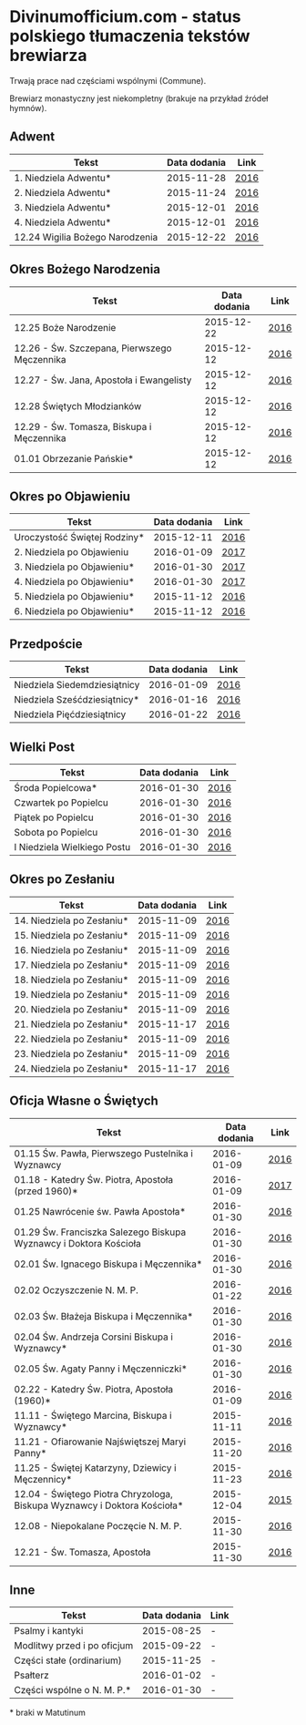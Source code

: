 # Divinumofficium.com - status polskiego tłumaczenia tekstów brewiarza

Trwają prace nad częściami wspólnymi (Commune).

Brewiarz monastyczny jest niekompletny (brakuje na przykład źródeł hymnów).

## Adwent

Tekst | Data dodania | Link
----- | -------------|-----
1. Niedziela Adwentu* | 2015-11-28 | [2016](http://divinumofficium.com/cgi-bin/horas/officium.pl?lang2=Polski&browsertime=11-27-2016)
2. Niedziela Adwentu* | 2015-11-24 | [2016](http://divinumofficium.com/cgi-bin/horas/officium.pl?lang2=Polski&browsertime=12-4-2016)
3. Niedziela Adwentu* | 2015-12-01 | [2016](http://divinumofficium.com/cgi-bin/horas/officium.pl?lang2=Polski&browsertime=12-11-2016)
4. Niedziela Adwentu* | 2015-12-01 | [2016](http://divinumofficium.com/cgi-bin/horas/officium.pl?lang2=Polski&browsertime=12-18-2016)
12.24 Wigilia Bożego Narodzenia | 2015-12-22 | [2016](http://divinumofficium.com/cgi-bin/horas/officium.pl?lang2=Polski&browsertime=12-24-2016)

## Okres Bożego Narodzenia

Tekst | Data dodania | Link
----- | -------------|-----
12.25 Boże Narodzenie | 2015-12-22 | [2016](http://divinumofficium.com/cgi-bin/horas/officium.pl?lang2=Polski&browsertime=12-25-2016)
12.26 - Św. Szczepana, Pierwszego Męczennika | 2015-12-12 | [2016](http://divinumofficium.com/cgi-bin/horas/officium.pl?lang2=Polski&browsertime=12-28-2016)
12.27 - Św. Jana, Apostoła i Ewangelisty | 2015-12-12 | [2016](http://divinumofficium.com/cgi-bin/horas/officium.pl?lang2=Polski&browsertime=12-27-2016)
12.28 Świętych Młodzianków | 2015-12-12 | [2016](http://divinumofficium.com/cgi-bin/horas/officium.pl?lang2=Polski&browsertime=12-28-2016)
12.29 - Św. Tomasza, Biskupa i Męczennika | 2015-12-12 | [2016](http://divinumofficium.com/cgi-bin/horas/officium.pl?lang2=Polski&browsertime=12-29-2016)
01.01 Obrzezanie Pańskie* | 2015-12-12 | [2016](http://divinumofficium.com/cgi-bin/horas/officium.pl?lang2=Polski&browsertime=1-1-2016)

## Okres po Objawieniu

Tekst | Data dodania | Link
----- | -------------|-----
Uroczystość Świętej Rodziny* | 2015-12-11 | [2016](http://divinumofficium.com/cgi-bin/horas/officium.pl?lang2=Polski&browsertime=1-10-2016)
2. Niedziela po Objawieniu | 2016-01-09 | [2017](http://divinumofficium.com/cgi-bin/horas/officium.pl?lang2=Polski&browsertime=1-15-2017)
3. Niedziela po Objawieniu* | 2016-01-30 | [2017](http://divinumofficium.com/cgi-bin/horas/officium.pl?lang2=Polski&browsertime=1-22-2017)
4. Niedziela po Objawieniu* | 2016-01-30 | [2017](http://divinumofficium.com/cgi-bin/horas/officium.pl?lang2=Polski&browsertime=1-29-2017)
5. Niedziela po Objawieniu* | 2015-11-12 | [2016](http://divinumofficium.com/cgi-bin/horas/officium.pl?lang2=Polski&browsertime=11-6-2016)
6. Niedziela po Objawieniu* | 2015-11-12 |[2016](http://divinumofficium.com/cgi-bin/horas/officium.pl?lang2=Polski&browsertime=11-13-2016)

## Przedpoście
Tekst | Data dodania | Link
----- | -------------|-----
Niedziela Siedemdziesiątnicy | 2016-01-09 | [2016](http://divinumofficium.com/cgi-bin/horas/officium.pl?lang2=Polski&browsertime=1-24-2016)
Niedziela Sześćdziesiątnicy* | 2016-01-16 | [2016](http://divinumofficium.com/cgi-bin/horas/officium.pl?lang2=Polski&browsertime=1-31-2016)
Niedziela Pięćdziesiątnicy | 2016-01-22 | [2016](http://divinumofficium.com/cgi-bin/horas/officium.pl?lang2=Polski&browsertime=2-7-2016)

## Wielki Post
Tekst | Data dodania | Link
----- | -------------|-----
Środa Popielcowa* | 2016-01-30 | [2016](http://divinumofficium.com/cgi-bin/horas/officium.pl?lang2=Polski&browsertime=2-10-2016)
Czwartek po Popielcu | 2016-01-30 | [2016](http://divinumofficium.com/cgi-bin/horas/officium.pl?lang2=Polski&browsertime=2-11-2016)
Piątek po Popielcu | 2016-01-30 | [2016](http://divinumofficium.com/cgi-bin/horas/officium.pl?lang2=Polski&browsertime=2-12-2016)
Sobota po Popielcu | 2016-01-30 | [2016](http://divinumofficium.com/cgi-bin/horas/officium.pl?lang2=Polski&browsertime=2-13-2016)
I Niedziela Wielkiego Postu | 2016-01-30 | [2016](http://divinumofficium.com/cgi-bin/horas/officium.pl?lang2=Polski&browsertime=2-14-2016)

## Okres po Zesłaniu

Tekst | Data dodania | Link
----- | -------------|-----
14. Niedziela po Zesłaniu* | 2015-11-09 | [2016](http://divinumofficium.com/cgi-bin/horas/officium.pl?lang2=Polski&browsertime=8-21-2016)
15. Niedziela po Zesłaniu* | 2015-11-09 | [2016](http://divinumofficium.com/cgi-bin/horas/officium.pl?lang2=Polski&browsertime=8-28-2016)
16. Niedziela po Zesłaniu* | 2015-11-09 | [2016](http://divinumofficium.com/cgi-bin/horas/officium.pl?lang2=Polski&browsertime=9-4-2016)
17. Niedziela po Zesłaniu* | 2015-11-09 | [2016](http://divinumofficium.com/cgi-bin/horas/officium.pl?lang2=Polski&browsertime=9-11-2016)
18. Niedziela po Zesłaniu* | 2015-11-09 | [2016](http://divinumofficium.com/cgi-bin/horas/officium.pl?lang2=Polski&browsertime=9-18-2016)
19. Niedziela po Zesłaniu* | 2015-11-09 | [2016](http://divinumofficium.com/cgi-bin/horas/officium.pl?lang2=Polski&browsertime=9-25-2016)
20. Niedziela po Zesłaniu* | 2015-11-09 | [2016](http://divinumofficium.com/cgi-bin/horas/officium.pl?lang2=Polski&browsertime=10-2-2016)
21. Niedziela po Zesłaniu* | 2015-11-17 | [2016](http://divinumofficium.com/cgi-bin/horas/officium.pl?lang2=Polski&browsertime=10-9-2016)
22. Niedziela po Zesłaniu* | 2015-11-09 | [2016](http://divinumofficium.com/cgi-bin/horas/officium.pl?lang2=Polski&browsertime=10-16-2016)
23. Niedziela po Zesłaniu* | 2015-11-09 | [2016](http://divinumofficium.com/cgi-bin/horas/officium.pl?lang2=Polski&browsertime=10-23-2016)
24. Niedziela po Zesłaniu* | 2015-11-17 | [2016](http://divinumofficium.com/cgi-bin/horas/officium.pl?lang2=Polski&browsertime=11-20-2016)

## Oficja Własne o Świętych

Tekst | Data dodania | Link
----- | -------------|-----
01.15 Św. Pawła, Pierwszego Pustelnika i Wyznawcy | 2016-01-09 | [2016](http://divinumofficium.com/cgi-bin/horas/officium.pl?lang2=Polski&browsertime=1-15-2016)
01.18 - Katedry Św. Piotra, Apostoła (przed 1960)* | 2016-01-09 | [2017](http://divinumofficium.com/cgi-bin/horas/officium.pl?version=Reduced%201955&lang2=Polski&browsertime=1-18-2017)
01.25 Nawrócenie św. Pawła Apostoła* | 2016-01-30 | [2016](http://divinumofficium.com/cgi-bin/horas/officium.pl?lang2=Polski&browsertime=1-25-2016)
01.29 Św. Franciszka Salezego Biskupa Wyznawcy i Doktora Kościoła | 2016-01-30 | [2016](http://divinumofficium.com/cgi-bin/horas/officium.pl?lang2=Polski&browsertime=1-29-2016)
02.01 Św. Ignacego Biskupa i Męczennika* | 2016-01-30 | [2016](http://divinumofficium.com/cgi-bin/horas/officium.pl?lang2=Polski&browsertime=2-1-2016)
02.02 Oczyszczenie N. M. P. | 2016-01-22 | [2016](http://divinumofficium.com/cgi-bin/horas/officium.pl?lang2=Polski&browsertime=2-2-2016)
02.03 Św. Błażeja Biskupa i Męczennika* | 2016-01-30 | [2016](http://divinumofficium.com/cgi-bin/horas/officium.pl?lang2=Polski&browsertime=2-3-2016)
02.04 Św. Andrzeja Corsini Biskupa i Wyznawcy* | 2016-01-30 | [2016](http://divinumofficium.com/cgi-bin/horas/officium.pl?lang2=Polski&browsertime=2-4-2016)
02.05 Św. Agaty Panny i Męczenniczki* | 2016-01-30 | [2016](http://divinumofficium.com/cgi-bin/horas/officium.pl?lang2=Polski&browsertime=2-5-2016)
02.22 - Katedry Św. Piotra, Apostoła (1960)* | 2016-01-09 | [2016](http://divinumofficium.com/cgi-bin/horas/officium.pl?lang2=Polski&browsertime=2-22-2016)
11.11 - Świętego Marcina, Biskupa i Wyznawcy* | 2015-11-11 | [2016](http://divinumofficium.com/cgi-bin/horas/officium.pl?lang2=Polski&browsertime=11-11-2016)
11.21 - Ofiarowanie Najświętszej Maryi Panny* | 2015-11-20 | [2016](http://divinumofficium.com/cgi-bin/horas/officium.pl?lang2=Polski&browsertime=11-21-2016)
11.25 - Świętej Katarzyny, Dziewicy i Męczennicy* | 2015-11-23 | [2016](http://divinumofficium.com/cgi-bin/horas/officium.pl?lang2=Polski&browsertime=11-25-2016)
12.04 - Świętego Piotra Chryzologa, Biskupa Wyznawcy i Doktora Kościoła* | 2015-12-04 | [2015](http://divinumofficium.com/cgi-bin/horas/officium.pl?lang2=Polski&browsertime=12-4-2015)
12.08 - Niepokalane Poczęcie N. M. P. | 2015-11-30 | [2016](http://divinumofficium.com/cgi-bin/horas/officium.pl?lang2=Polski&browsertime=12-08-2016)
12.21 - Św. Tomasza, Apostoła | 2015-11-30 | [2016](http://divinumofficium.com/cgi-bin/horas/officium.pl?lang2=Polski&browsertime=12-21-2016)

## Inne

Tekst | Data dodania | Link
----- | -------------|-----
Psalmy i kantyki | 2015-08-25 | -
Modlitwy przed i po oficjum | 2015-09-22 | -
Części stałe (ordinarium) | 2015-11-25 | -
Psałterz | 2016-01-02 | -
Części wspólne o N. M. P.* | 2016-01-30 | -

\* braki w Matutinum
